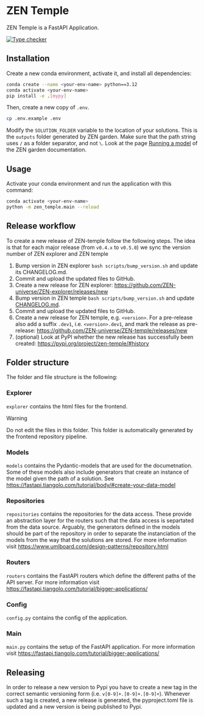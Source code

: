 # ZEN Temple
ZEN Temple is a FastAPI Application.

[![Type checker](https://github.com/ZEN-universe/ZEN-temple/actions/workflows/run-mypy.yml/badge.svg)](https://github.com/ZEN-universe/ZEN-temple/actions/workflows/run-mypy.yml)

## Installation

Create a new conda environment, activate it, and install all dependencies:

```bash
conda create --name <your-env-name> python==3.12
conda activate <your-env-name>
pip install -e .[mypy]
```

Then, create a new copy of `.env`.

```bash
cp .env.example .env
```

Modify the `SOLUTION_FOLDER` variable to the location of your solutions. This is the `outputs` folder generated by ZEN garden. Make sure that the path string uses `/` as a folder separator, and not `\`. Look at the page [Running a model](https://zen-garden.readthedocs.io/en/latest/files/user_guide/running_models.html#run-zen-garden-with-preexisting-datasets) of the ZEN garden documentation.

## Usage

Activate your conda environment and run the application with this command:

```bash
conda activate <your-env-name>
python -m zen_temple.main --reload
```

## Release workflow

To create a new release of ZEN-temple follow the following steps. The idea is that for each major release (from `v0.4.x` to `v0.5.0`) we sync the version number of ZEN explorer and ZEN temple

1. Bump version in ZEN explorer `bash scripts/bump_version.sh` and update its CHANGELOG.md.
2. Commit and upload the updated files to GitHub.
3. Create a new release for ZEN explorer:
https://github.com/ZEN-universe/ZEN-explorer/releases/new
4. Bump version in ZEN temple `bash scripts/bump_version.sh` and update [CHANGELOG.md](CHANGELOG.md).
5. Commit and upload the updated files to GitHub.
6. Create a new release for ZEN temple, e.g. `<version>`. For a pre-release also add a suffix `.dev1`, i.e. `<version>.dev1`, and mark the release as pre-release:
https://github.com/ZEN-universe/ZEN-temple/releases/new
7. (optional) Look at PyPI whether the new release has successfully been created:
https://pypi.org/project/zen-temple/#history

## Folder structure

The folder and file structure is the following:

### Explorer
`explorer` contains the html files for the frontend. 

> [!WARNING]  
> Do not edit the files in this folder. This folder is automatically generated by the frontend repository pipeline.


### Models
`models` contains the Pydantic-models that are used for the documetnation. Some of these models also include generators that create an instance of the model given the path of a solution. See https://fastapi.tiangolo.com/tutorial/body/#create-your-data-model

### Repositories
`repositories` contains the repositories for the data access. These provide an abstraction layer for the routers such that the data access is separtated from the data source. Arguably, the generators defined in the models should be part of the repository in order to separate the instanciation of the models from the way that the solutions are stored. For more information visit https://www.umlboard.com/design-patterns/repository.html

### Routers
`routers` contains the FastAPI routers which define the different paths of the API server. For more information visit https://fastapi.tiangolo.com/tutorial/bigger-applications/

### Config
`config.py` contains the config of the application.

### Main
`main.py` contains the setup of the FastAPI application. For more information visit https://fastapi.tiangolo.com/tutorial/bigger-applications/

## Releasing

In order to release a new version to Pypi you have to create a new tag in the correct semantic versioning form (i.e. `v[0-9]+.[0-9]+.[0-9]+`). Whenever such a tag is created, a new release is generated, the pyproject.toml file is updated and a new version is being published to Pypi.
